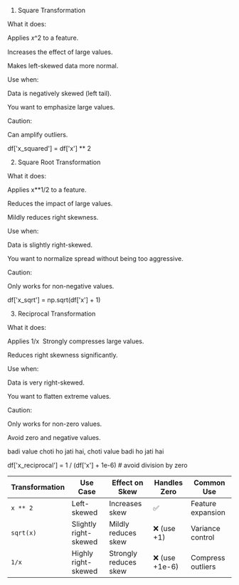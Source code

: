 
1. Square Transformation
   
What it does:

Applies 𝑥^2 to a feature.

Increases the effect of large values.

Makes left-skewed data more normal.

Use when:

Data is negatively skewed (left tail).

You want to emphasize large values.

Caution:

Can amplify outliers.

df['x_squared'] = df['x'] ** 2


2. Square Root Transformation
  
What it does:

Applies x**1/2 to a feature.

Reduces the impact of large values.

Mildly reduces right skewness.

Use when:

Data is slightly right-skewed.

You want to normalize spread without being too aggressive.

Caution:

Only works for non-negative values.

df['x_sqrt'] = np.sqrt(df['x'] + 1)

3. Reciprocal Transformation

What it does:

Applies 1/x
​
Strongly compresses large values.

Reduces right skewness significantly.


Use when:

Data is very right-skewed.

You want to flatten extreme values.


Caution:

Only works for non-zero values.

Avoid zero and negative values.

badi value choti ho jati hai,
choti value badi ho jati hai

df['x_reciprocal'] = 1 / (df['x'] + 1e-6)  # avoid division by zero



| Transformation | Use Case              | Effect on Skew        | Handles Zero  | Common Use        |
| -------------- | --------------------- | --------------------- | ------------- | ----------------- |
| `x ** 2`       | Left-skewed           | Increases skew        | ✅             | Feature expansion |
| `sqrt(x)`      | Slightly right-skewed | Mildly reduces skew   | ❌ (use +1)    | Variance control  |
| `1/x`          | Highly right-skewed   | Strongly reduces skew | ❌ (use +1e-6) | Compress outliers |


